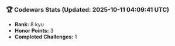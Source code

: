 ### 🏆 Codewars Stats (Updated: 2025-10-11 04:09:41 UTC)

- **Rank:** 8 kyu
- **Honor Points:** 3
- **Completed Challenges:** 1
